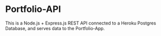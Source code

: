 # Portfolio-API

This is a Node.js + Express.js REST API connected to a Heroku Postgres Database, and serves data to the Portfolio-App.

